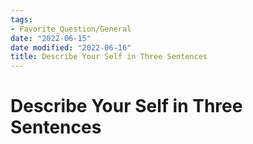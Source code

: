 ```yaml
---
tags:
- Favorite_Question/General
date: "2022-06-15"
date modified: "2022-06-16"
title: Describe Your Self in Three Sentences
---
```


# Describe Your Self in Three Sentences
